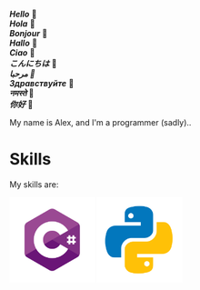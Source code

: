 ***Hello***            👋  
***Hola***             👋  
***Bonjour***          👋  
***Hallo***            👋  
***Ciao***             👋  
***こんにちは***        👋  
***مرحبا         👋***  
***Здравствуйте***     👋  
***नमस्ते***             👋  
***你好***              👋  


My name is Alex, and I'm a programmer (sadly)..


# Skills

My skills are:

<p align="left">
  <img src="Icons/cs.svg" alt="c#" width="150" height="150"/>
  <img src="Icons/python.svg" alt="Python" width="150" height="150"/>
</p>
